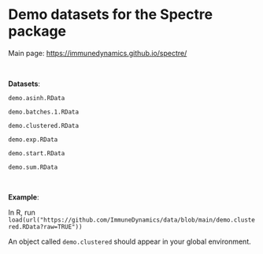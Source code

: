 # Demo datasets for the Spectre package

Main page: https://immunedynamics.github.io/spectre/

<br /> 

**Datasets**:

`demo.asinh.RData`

`demo.batches.1.RData`

`demo.clustered.RData`

`demo.exp.RData`

`demo.start.RData`

`demo.sum.RData`

<br /> 

**Example**:

In R, run ```load(url("https://github.com/ImmuneDynamics/data/blob/main/demo.clustered.RData?raw=TRUE"))```

An object called `demo.clustered` should appear in your global environment.
 
